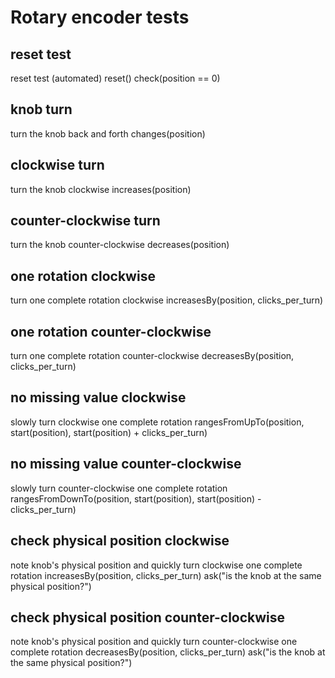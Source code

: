 # Rotary encoder tests

## reset test

reset test (automated)
    reset()
    check(position == 0)

## knob turn

turn the knob back and forth
    changes(position)

## clockwise turn

turn the knob clockwise
    increases(position)

## counter-clockwise turn

turn the knob counter-clockwise
    decreases(position)

## one rotation clockwise

turn one complete rotation clockwise
    increasesBy(position, clicks_per_turn)

## one rotation counter-clockwise

turn one complete rotation counter-clockwise
    decreasesBy(position, clicks_per_turn)

## no missing value clockwise

slowly turn clockwise one complete rotation
    rangesFromUpTo(position, start(position), start(position) + clicks_per_turn)

## no missing value counter-clockwise

slowly turn counter-clockwise one complete rotation
    rangesFromDownTo(position, start(position), start(position) - clicks_per_turn)

## check physical position clockwise

note knob's physical position and quickly turn clockwise one complete rotation
    increasesBy(position, clicks_per_turn)
    ask("is the knob at the same physical position?")

## check physical position counter-clockwise

note knob's physical position and quickly turn counter-clockwise one complete rotation
    decreasesBy(position, clicks_per_turn)
    ask("is the knob at the same physical position?")






